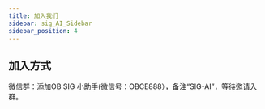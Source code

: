 ```yaml
---
title: 加入我们
sidebar: sig_AI_Sidebar
sidebar_position: 4
---
```


## 加入方式
微信群：添加OB SIG 小助手(微信号：OBCE888），备注“SIG-AI”，等待邀请入群。